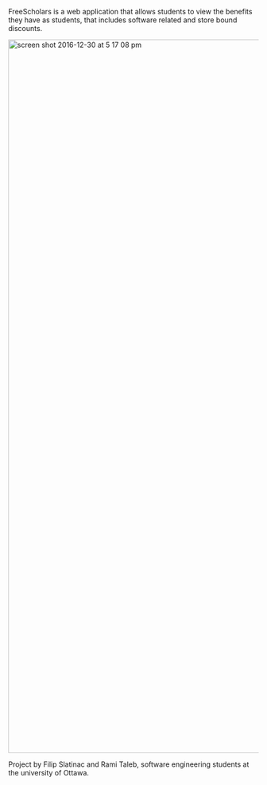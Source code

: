 
FreeScholars is a web application that allows students to view the benefits they have as students, that includes software related and store bound discounts.

<img width="1434" alt="screen shot 2016-12-30 at 5 17 08 pm" src="https://cloud.githubusercontent.com/assets/16093847/21573625/bbe9b19c-ceb4-11e6-9251-5fcef373bf48.png">


Project by Filip Slatinac and Rami Taleb, software engineering students at the university of Ottawa. 

